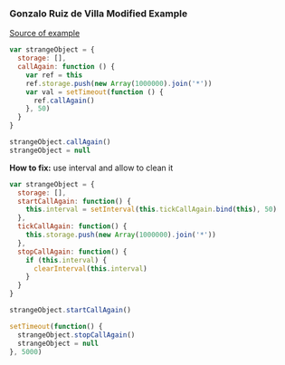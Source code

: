 ### Gonzalo Ruiz de Villa Modified Example

[Source of example](http://slides.com/gruizdevilla/memory#/5/17)

```js
var strangeObject = {
  storage: [], 
  callAgain: function () {
    var ref = this 
    ref.storage.push(new Array(1000000).join('*'))
    var val = setTimeout(function () {
      ref.callAgain() 
    }, 50) 
  } 
} 

strangeObject.callAgain() 
strangeObject = null
```

**How to fix:** use interval and allow to clean it

```js
var strangeObject = {
  storage: [], 
  startCallAgain: function() {
    this.interval = setInterval(this.tickCallAgain.bind(this), 50) 
  },
  tickCallAgain: function() {
    this.storage.push(new Array(1000000).join('*'))
  },
  stopCallAgain: function() {
    if (this.interval) {
      clearInterval(this.interval)
    }
  }
} 

strangeObject.startCallAgain() 

setTimeout(function() {
  strangeObject.stopCallAgain()
  strangeObject = null
}, 5000)
```
